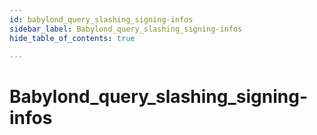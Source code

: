 ```yaml
---
id: babylond_query_slashing_signing-infos
sidebar_label: Babylond_query_slashing_signing-infos
hide_table_of_contents: true

---
```


# Babylond_query_slashing_signing-infos